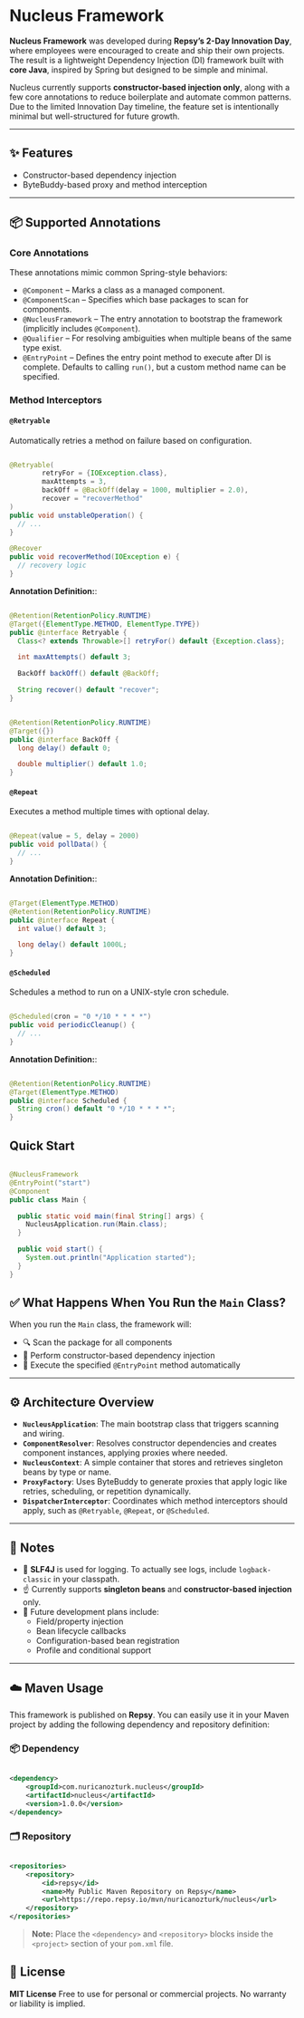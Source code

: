 # Nucleus Framework

**Nucleus Framework** was developed during **Repsy’s 2-Day Innovation Day**, where employees were encouraged
to create and
ship their own projects. The result is a lightweight Dependency Injection (DI) framework built with **core Java**,
inspired by Spring but designed to be simple and minimal.

Nucleus currently supports **constructor-based injection only**, along with a few core annotations to reduce boilerplate
and automate common patterns. Due to the limited Innovation Day timeline, the feature set is intentionally minimal but
well-structured for future growth.

---

## ✨ Features

- Constructor-based dependency injection
- ByteBuddy-based proxy and method interception

---

## 📦 Supported Annotations

### Core Annotations

These annotations mimic common Spring-style behaviors:

- `@Component` – Marks a class as a managed component.
- `@ComponentScan` – Specifies which base packages to scan for components.
- `@NucleusFramework` – The entry annotation to bootstrap the framework (implicitly includes `@Component`).
- `@Qualifier` – For resolving ambiguities when multiple beans of the same type exist.
- `@EntryPoint` – Defines the entry point method to execute after DI is complete. Defaults to calling `run()`, but a
  custom method name can be specified.

### Method Interceptors

#### `@Retryable`

Automatically retries a method on failure based on configuration.

```java

@Retryable(
        retryFor = {IOException.class},
        maxAttempts = 3,
        backOff = @BackOff(delay = 1000, multiplier = 2.0),
        recover = "recoverMethod"
)
public void unstableOperation() {
  // ...
}

@Recover
public void recoverMethod(IOException e) {
  // recovery logic
}
```

**Annotation Definition:**:

```java

@Retention(RetentionPolicy.RUNTIME)
@Target({ElementType.METHOD, ElementType.TYPE})
public @interface Retryable {
  Class<? extends Throwable>[] retryFor() default {Exception.class};

  int maxAttempts() default 3;

  BackOff backOff() default @BackOff;

  String recover() default "recover";
}
```

```java

@Retention(RetentionPolicy.RUNTIME)
@Target({})
public @interface BackOff {
  long delay() default 0;

  double multiplier() default 1.0;
}
```

#### `@Repeat`

Executes a method multiple times with optional delay.

```java

@Repeat(value = 5, delay = 2000)
public void pollData() {
  // ...
}
```

**Annotation Definition:**:

```java

@Target(ElementType.METHOD)
@Retention(RetentionPolicy.RUNTIME)
public @interface Repeat {
  int value() default 3;

  long delay() default 1000L;
}
```

#### `@Scheduled`

Schedules a method to run on a UNIX-style cron schedule.

```java

@Scheduled(cron = "0 */10 * * * *")
public void periodicCleanup() {
  // ...
}
```

**Annotation Definition:**:

```java

@Retention(RetentionPolicy.RUNTIME)
@Target(ElementType.METHOD)
public @interface Scheduled {
  String cron() default "0 */10 * * * *";
}
```

## Quick Start

```java

@NucleusFramework
@EntryPoint("start")
@Component
public class Main {

  public static void main(final String[] args) {
    NucleusApplication.run(Main.class);
  }

  public void start() {
    System.out.println("Application started");
  }
}
```

## ✅ What Happens When You Run the `Main` Class?

When you run the `Main` class, the framework will:

- 🔍 Scan the package for all components
- 🧩 Perform constructor-based dependency injection
- 🚀 Execute the specified `@EntryPoint` method automatically

---

## ⚙️ Architecture Overview

- **`NucleusApplication`**: The main bootstrap class that triggers scanning and wiring.
- **`ComponentResolver`**: Resolves constructor dependencies and creates component instances, applying proxies where
  needed.
- **`NucleusContext`**: A simple container that stores and retrieves singleton beans by type or name.
- **`ProxyFactory`**: Uses ByteBuddy to generate proxies that apply logic like retries, scheduling, or repetition
  dynamically.
- **`DispatcherInterceptor`**: Coordinates which method interceptors should apply, such as `@Retryable`, `@Repeat`, or
  `@Scheduled`.

---

## 🧪 Notes

- 📝 **SLF4J** is used for logging. To actually see logs, include `logback-classic` in your classpath.
- ☝️ Currently supports **singleton beans** and **constructor-based injection** only.
- 🔮 Future development plans include:
    - Field/property injection
    - Bean lifecycle callbacks
    - Configuration-based bean registration
    - Profile and conditional support

---

## ☁️ Maven Usage

This framework is published on **Repsy**. You can easily use it in your Maven project by adding the following dependency
and repository definition:

### 📦 Dependency

```xml

<dependency>
    <groupId>com.nuricanozturk.nucleus</groupId>
    <artifactId>nucleus</artifactId>
    <version>1.0.0</version>
</dependency>
```

### 🗂️ Repository

```xml

<repositories>
    <repository>
        <id>repsy</id>
        <name>My Public Maven Repository on Repsy</name>
        <url>https://repo.repsy.io/mvn/nuricanozturk/nucleus</url>
    </repository>
</repositories>
```

> **Note:** Place the `<dependency>` and `<repository>` blocks inside the `<project>` section of your `pom.xml` file.

## 📄 License

**MIT License**
Free to use for personal or commercial projects. No warranty or liability is implied.

